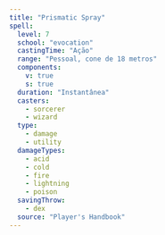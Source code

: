 ```yaml
---
title: "Prismatic Spray"
spell:
  level: 7
  school: "evocation"
  castingTime: "Ação"
  range: "Pessoal, cone de 18 metros"
  components:
    v: true
    s: true
  duration: "Instantânea"
  casters:
    - sorcerer
    - wizard
  type:
    - damage
    - utility
  damageTypes:
    - acid
    - cold
    - fire
    - lightning
    - poison
  savingThrow:
    - dex
  source: "Player's Handbook"
---
```

